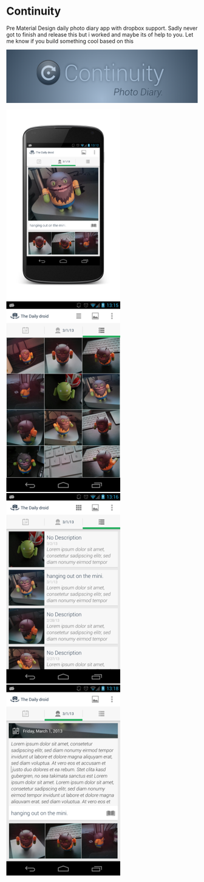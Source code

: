 # Continuity
Pre Material Design daily photo diary app with dropbox support. Sadly never got to finish and release this but i worked and maybe its of help to you. Let me know if you build something cool based on this


![alt logo](https://github.com/atla/Continuity/blob/master/res/drawable-nodpi/about2.png?raw=true)


<img  width="300" src="https://github.com/atla/Continuity/blob/master/screens/main.png">
<img  width="300" src="https://github.com/atla/Continuity/blob/master/screens/diary1.png">
<img  width="300" src="https://github.com/atla/Continuity/blob/master/screens/diarya2.png">
<img  width="300" src="https://github.com/atla/Continuity/blob/master/screens/edit_diary.png">

